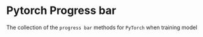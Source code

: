 # Pytorch Progress bar

The collection of the `progress bar` methods for `PyTorch` when training model
